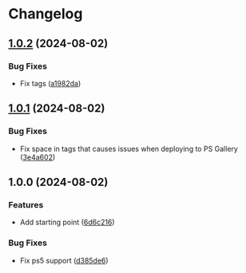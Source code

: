 # Changelog

## [1.0.2](https://github.com/goodworkaround/PS-ADOLogging/compare/v1.0.1...v1.0.2) (2024-08-02)


### Bug Fixes

* Fix tags ([a1982da](https://github.com/goodworkaround/PS-ADOLogging/commit/a1982da65bfc6a7dc08c7efb4b666752f648b72d))

## [1.0.1](https://github.com/goodworkaround/PS-ADOLogging/compare/v1.0.0...v1.0.1) (2024-08-02)


### Bug Fixes

* Fix space in tags that causes issues when deploying to PS Gallery ([3e4a602](https://github.com/goodworkaround/PS-ADOLogging/commit/3e4a6021e0c6c76f5d155a231ab28e338d0e370d))

## 1.0.0 (2024-08-02)


### Features

* Add starting point ([6d6c216](https://github.com/goodworkaround/PS-ADOLogging/commit/6d6c21614baf8db3d7570b12efd39a3fc553eb1d))


### Bug Fixes

* Fix ps5 support ([d385de6](https://github.com/goodworkaround/PS-ADOLogging/commit/d385de633c3a2ccbe96072aa32086f06d27c57c7))
